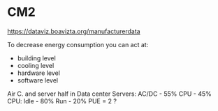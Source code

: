 # CM2

https://dataviz.boavizta.org/manufacturerdata

To decrease energy consumption you can act at:
- building level
- cooling level
- hardware level
- software level

Air C. and server half in Data center
Servers: AC/DC - 55% CPU - 45%
CPU: ldle - 80%  Run - 20%
PUE = 2 ?

